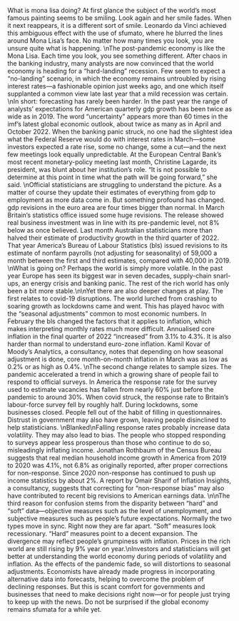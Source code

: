 What is mona lisa doing? At first glance the subject of the world’s most famous painting seems to be smiling. Look again and her smile fades. When it next reappears, it is a different sort of smile. Leonardo da Vinci achieved this ambiguous effect with the use of sfumato, where he blurred the lines around Mona Lisa’s face. No matter how many times you look, you are unsure quite what is happening. \nThe post-pandemic economy is like the Mona Lisa. Each time you look, you see something different. After chaos in the banking industry, many analysts are now convinced that the world economy is heading for a “hard-landing” recession. Few seem to expect a “no-landing” scenario, in which the economy remains untroubled by rising interest rates—a fashionable opinion just weeks ago, and one which itself supplanted a common view late last year that a mild recession was certain. \nIn short: forecasting has rarely been harder. In the past year the range of analysts’ expectations for American quarterly gdp growth has been twice as wide as in 2019. The word “uncertainty” appears more than 60 times in the imf’s latest global economic outlook, about twice as many as in April and October 2022. When the banking panic struck, no one had the slightest idea what the Federal Reserve would do with interest rates in March—some investors expected a rate rise, some no change, some a cut—and the next few meetings look equally unpredictable. At the European Central Bank’s most recent monetary-policy meeting last month, Christine Lagarde, its president, was blunt about her institution’s role. “It is not possible to determine at this point in time what the path will be going forward,” she said. \nOfficial statisticians are struggling to understand the picture. As a matter of course they update their estimates of everything from gdp to employment as more data come in. But something profound has changed. gdp revisions in the euro area are four times bigger than normal. In March Britain’s statistics office issued some huge revisions. The release showed real business investment was in line with its pre-pandemic level, not 8% below as once believed. Last month Australian statisticians more than halved their estimate of productivity growth in the third quarter of 2022. That year America’s Bureau of Labour Statistics (bls) issued revisions to its estimate of nonfarm payrolls (not adjusting for seasonality) of 59,000 a month between the first and third estimates, compared with 40,000 in 2019. \nWhat is going on? Perhaps the world is simply more volatile. In the past year Europe has seen its biggest war in seven decades, supply-chain snarl-ups, an energy crisis and banking panic. The rest of the rich world has only been a bit more stable.\n\nYet there are also deeper changes at play. The first relates to covid-19 disruptions. The world lurched from crashing to soaring growth as lockdowns came and went. This has played havoc with the “seasonal adjustments” common to most economic numbers. In February the bls changed the factors that it applies to inflation, which makes interpreting monthly rates much more difficult. Annualised core inflation in the final quarter of 2022 “increased” from 3.1% to 4.3%. It is also harder than normal to understand euro-zone inflation. Kamil Kovar of Moody’s Analytics, a consultancy, notes that depending on how seasonal adjustment is done, core month-on-month inflation in March was as low as 0.2% or as high as 0.4%. \nThe second change relates to sample sizes. The pandemic accelerated a trend in which a growing share of people fail to respond to official surveys. In America the response rate for the survey used to estimate vacancies has fallen from nearly 60% just before the pandemic to around 30%. When covid struck, the response rate to Britain’s labour-force survey fell by roughly half. During lockdowns, some businesses closed. People fell out of the habit of filling in questionnaires. Distrust in government may also have grown, leaving people disinclined to help statisticians. \nBlanked\nFalling response rates probably increase data volatility. They may also lead to bias. The people who stopped responding to surveys appear less prosperous than those who continue to do so, misleadingly inflating income. Jonathan Rothbaum of the Census Bureau suggests that real median household income growth in America from 2019 to 2020 was 4.1%, not 6.8% as originally reported, after proper corrections for non-response. Since 2020 non-response has continued to push up income statistics by about 2%. A report by Omair Sharif of Inflation Insights, a consultancy, suggests that correcting for “non-response bias” may also have contributed to recent big revisions to American earnings data. \n\nThe third reason for confusion stems from the disparity between “hard” and “soft” data—objective measures such as the level of unemployment, and subjective measures such as people’s future expectations. Normally the two types move in sync. Right now they are far apart. “Soft” measures look recessionary. “Hard” measures point to a decent expansion. The divergence may reflect people’s grumpiness with inflation. Prices in the rich world are still rising by 9% year on year.\nInvestors and statisticians will get better at understanding the world economy during periods of volatility and inflation. As the effects of the pandemic fade, so will distortions to seasonal adjustments. Economists have already made progress in incorporating alternative data into forecasts, helping to overcome the problem of declining responses. But this is scant comfort for governments and businesses that need to make decisions right now—or for people just trying to keep up with the news. Do not be surprised if the global economy remains sfumata for a while yet. 